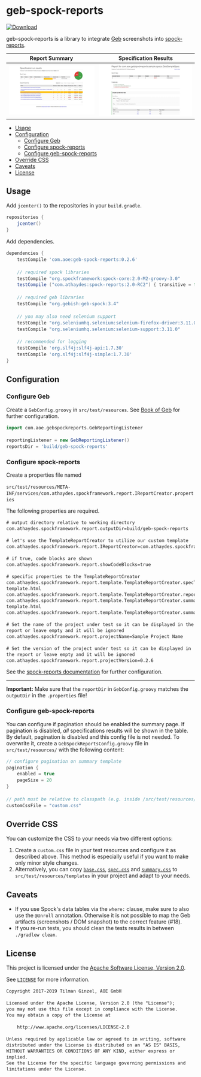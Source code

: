 # geb-spock-reports

 [ ![Download](https://api.bintray.com/packages/aoepeople/libraries/geb-spock-reports/images/download.svg) ](https://bintray.com/aoepeople/libraries/geb-spock-reports/_latestVersion)

geb-spock-reports is a library to integrate [Geb](http://gebish.org/) screenshots into [spock-reports](https://github.com/renatoathaydes/spock-reports).

Report Summary            |  Specification Results
:-------------------------:|:-------------------------:
[![](./sample/screenshots/geb-spock-reports_summary-template-thumb.jpg)](./sample/screenshots/geb-spock-reports_summary-template.png) | [![](./sample/screenshots/geb-spock-reports_spec-template-thumb.jpg)](./sample/screenshots/geb-spock-reports_spec-template-thumb.jpg)

* [Usage](#usage)
* [Configuration](#configuration)
  * [Configure Geb](#configure-geb)
  * [Configure spock-reports](#configure-spock-reports)
  * [Configure geb-spock-reports](#configure-geb-spock-reports)
* [Override CSS](#override-css)
* [Caveats](#caveats)
* [License](#license)

## Usage

Add `jcenter()` to the repositories in your  `build.gradle`.

```groovy
repositories {
    jcenter()
}
``` 

Add dependencies.

```groovy
dependencies {
    testCompile 'com.aoe:geb-spock-reports:0.2.6'
    
    // required spock libraries
    testCompile "org.spockframework:spock-core:2.0-M2-groovy-3.0"
    testCompile ("com.athaydes:spock-reports:2.0-RC2") { transitive = false }
    
    // required geb libraries
    testCompile "org.gebish:geb-spock:3.4"
    
    // you may also need selenium support
    testCompile "org.seleniumhq.selenium:selenium-firefox-driver:3.11.0"
    testCompile "org.seleniumhq.selenium:selenium-support:3.11.0"
    
    // recommended for logging
    testCompile 'org.slf4j:slf4j-api:1.7.30'
    testCompile 'org.slf4j:slf4j-simple:1.7.30'
}
```

## Configuration

### Configure Geb

Create a `GebConfig.groovy` in `src/test/resources`.
See [Book of Geb](http://gebish.org/manual/current/#configuration) for further configuration.

```groovy
import com.aoe.gebspockreports.GebReportingListener

reportingListener = new GebReportingListener()
reportsDir = 'build/geb-spock-reports'
```

### Configure spock-reports

Create a properties file named 

`src/test/resources/META-INF/services/com.athaydes.spockframework.report.IReportCreator.properties`


The following properties are required.

```properties
# output directory relative to working directory
com.athaydes.spockframework.report.outputDir=build/geb-spock-reports

# let's use the TemplateReportCreator to utilize our custom template
com.athaydes.spockframework.report.IReportCreator=com.athaydes.spockframework.report.template.TemplateReportCreator

# if true, code blocks are shown
com.athaydes.spockframework.report.showCodeBlocks=true

# specific properties to the TemplateReportCreator
com.athaydes.spockframework.report.template.TemplateReportCreator.specTemplateFile=/templates/spec-template.html
com.athaydes.spockframework.report.template.TemplateReportCreator.reportFileExtension=html
com.athaydes.spockframework.report.template.TemplateReportCreator.summaryTemplateFile=/templates/summary-template.html
com.athaydes.spockframework.report.template.TemplateReportCreator.summaryFileName=index.html

# Set the name of the project under test so it can be displayed in the report or leave empty and it will be ignored
com.athaydes.spockframework.report.projectName=Sample Project Name

# Set the version of the project under test so it can be displayed in the report or leave empty and it will be ignored
com.athaydes.spockframework.report.projectVersion=0.2.6
```

See the [spock-reports documentation](https://github.com/renatoathaydes/spock-reports#customizing-the-reports) for further configuration.

---

**Important:** Make sure that the `reportDir` in `GebConfig.groovy` matches the `outputDir` in the `.properties` file!

### Configure geb-spock-reports

You can configure if pagination should be enabled the summary page.
If pagination is disabled, *all* specifications results will be shown in the table.
By default, pagination is disabled and this config file is not needed.
To overwrite it, create a `GebSpockReportsConfig.groovy` file in `src/test/resources/` with the following content:

```groovy
// configure pagination on summary template
pagination {
    enabled = true
    pageSize = 20
}

// path must be relative to classpath (e.g. inside /src/test/resources/)
customCssFile = "custom.css"
```

## Override CSS

You can customize the CSS to your needs via two different options:

1. Create a `custom.css` file in your test resources and configure it as described above.
This method is especially useful if you want to make only minor style changes.
2. Alternatively, you can copy [`base.css`](https://github.com/AOEpeople/geb-spock-reports/blob/master/src/main/resources/templates/base.css), [`spec.css`](https://github.com/AOEpeople/geb-spock-reports/blob/master/src/main/resources/templates/spec.css) and [`summary.css`](https://github.com/AOEpeople/geb-spock-reports/blob/master/src/main/resources/templates/summary.css) to `src/test/resources/templates` in your project and adapt to your needs.

## Caveats

* If you use Spock's data tables via the `where:` clause, make sure to also use the `@Unroll` annotation.
  Otherwise it is not possible to map the Geb artifacts (screenshots / DOM snapshot) to the correct feature (#18).
* If you re-run tests, you should clean the tests results in between `./gradlew clean`.

## License

This project is licensed under the [Apache Software License, Version 2.0](http://www.apache.org/licenses/LICENSE-2.0).

See [`LICENSE`](LICENSE) for more information.

    Copyright 2017-2019 Tilman Ginzel, AOE GmbH

    Licensed under the Apache License, Version 2.0 (the "License");
    you may not use this file except in compliance with the License.
    You may obtain a copy of the License at

        http://www.apache.org/licenses/LICENSE-2.0

    Unless required by applicable law or agreed to in writing, software
    distributed under the License is distributed on an "AS IS" BASIS,
    WITHOUT WARRANTIES OR CONDITIONS OF ANY KIND, either express or implied.
    See the License for the specific language governing permissions and
    limitations under the License.